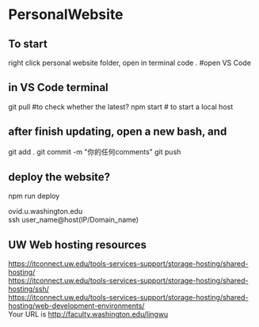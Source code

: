 # PersonalWebsite

## To start
right click personal website folder,
open in terminal
code . #open VS Code

## in VS Code terminal
git pull #to check whether the latest?
npm start # to start a local host



## after finish updating, open a new bash, and 
git add .
git commit -m "你的任何comments"
git push

## deploy the website?
npm run deploy


ovid.u.washington.edu  
ssh user_name@host(IP/Domain_name)  


## UW Web hosting resources
https://itconnect.uw.edu/tools-services-support/storage-hosting/shared-hosting/  
https://itconnect.uw.edu/tools-services-support/storage-hosting/shared-hosting/ssh/  
https://itconnect.uw.edu/tools-services-support/storage-hosting/shared-hosting/web-development-environments/  
Your URL is http://faculty.washington.edu/lingwu
